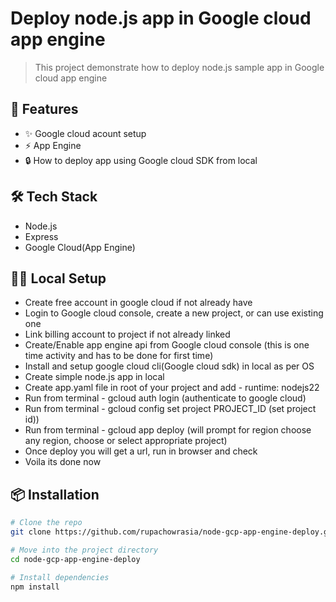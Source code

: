 # Deploy node.js app in Google cloud app engine

> This project demonstrate how to deploy node.js sample app in Google cloud app engine

## 🚀 Features

- ✨ Google cloud acount setup
- ⚡ App Engine
- 🔒 How to deploy app using Google cloud SDK from local

## 🛠 Tech Stack

- Node.js
- Express
- Google Cloud(App Engine)

## 🧑‍💻 Local Setup
- Create free account in google cloud if not already have
- Login to Google cloud console, create a new project, or can use existing one
- Link billing account to project if not already linked
- Create/Enable app engine api from Google cloud console (this is one time activity and has to be done for first time)
- Install and setup google cloud cli(Google cloud sdk) in local as per OS
- Create simple node.js app in local
- Create app.yaml file in root of your project and add - runtime: nodejs22
- Run from terminal - gcloud auth login (authenticate to google cloud)
- Run from terminal - gcloud config set project PROJECT_ID (set project id))
- Run from terminal - gcloud app deploy (will prompt for region choose any region, choose or select appropriate project)
- Once deploy you will get a url, run in browser and check
- Voila its done now

## 📦 Installation

```bash
# Clone the repo
git clone https://github.com/rupachowrasia/node-gcp-app-engine-deploy.git

# Move into the project directory
cd node-gcp-app-engine-deploy

# Install dependencies
npm install






